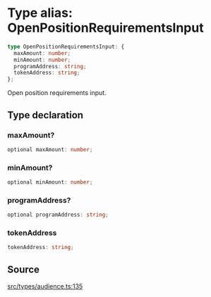 # Type alias: OpenPositionRequirementsInput

```ts
type OpenPositionRequirementsInput: {
  maxAmount: number;
  minAmount: number;
  programAddress: string;
  tokenAddress: string;
};
```

Open position requirements input.

## Type declaration

### maxAmount?

```ts
optional maxAmount: number;
```

### minAmount?

```ts
optional minAmount: number;
```

### programAddress?

```ts
optional programAddress: string;
```

### tokenAddress

```ts
tokenAddress: string;
```

## Source

[src/types/audience.ts:135](https://github.com/torque-labs/torque-ts-sdk/blob/35180ea2561c531d50df4b23b7bd32172a5fdc80/src/types/audience.ts#L135)
